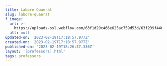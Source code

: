 ```yaml
---
title: Labore Quaerat
slug: labore-quaerat
f_image:
  url: >-
    https://uploads-ssl.webflow.com/63f1d29c466e625ac759d53d/63f239f4461ec349ba4d4d7a_image11.jpeg
  alt: null
updated-on: '2023-02-19T17:18:57.977Z'
created-on: '2023-02-19T17:18:57.977Z'
published-on: '2023-02-19T18:26:37.336Z'
layout: '[professors].html'
tags: professors
---
```



